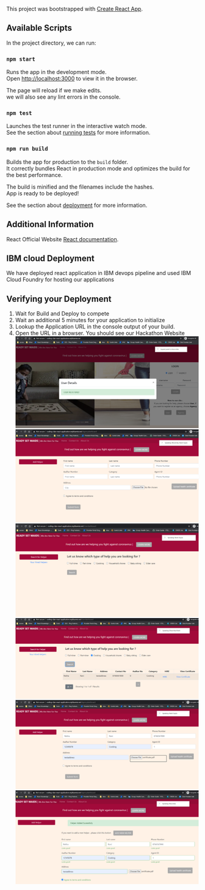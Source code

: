 This project was bootstrapped with [Create React App](https://github.com/facebook/create-react-app).

## Available Scripts

In the project directory, we can run:

### `npm start`

Runs the app in the development mode.<br>
Open [http://localhost:3000](http://localhost:3000) to view it in the browser.

The page will reload if we make edits.<br>
we will also see any lint errors in the console.

### `npm test`

Launches the test runner in the interactive watch mode.<br>
See the section about [running tests](https://facebook.github.io/create-react-app/docs/running-tests) for more information.

### `npm run build`

Builds the app for production to the `build` folder.<br>
It correctly bundles React in production mode and optimizes the build for the best performance.

The build is minified and the filenames include the hashes.<br>
App is ready to be deployed!

See the section about [deployment](https://facebook.github.io/create-react-app/docs/deployment) for more information.

## Additional Information

React Official Website [React documentation](https://reactjs.org/).

## IBM cloud Deployment
We have deployed react application in IBM devops pipeline and used IBM Cloud Foundry for hosting our applications

## Verifying your Deployment 

1. Wait for Build and Deploy to compete
2. Wait an additional 5 minutes for your application to initialize
3. Lookup the Application URL in the console output of your build. 
4. Open the URL in a browser. You should see our Hackathon Website
  ![](./screenshots/user_registered_sucess.png) 
  ![](./screenshots/add_helper.png) 
   ![](./screenshots/select_helper_category.png) 
  ![](./screenshots/save_helper.png) 
  ![](./screenshots/upload_helper_certificate.png) 
   ![](./screenshots/helper_add_success.png) 
